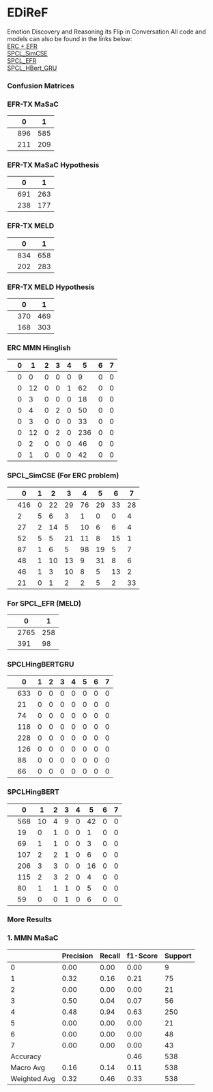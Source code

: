 # EDiReF
Emotion Discovery and Reasoning its Flip in Conversation
All code and models can also be found in the links below:  
[ERC + EFR](https://drive.google.com/drive/folders/1caVkW4nahhVq8UFcoxfXh8h1WLwD8roZ?usp=sharing)  
[SPCL_SimCSE](https://drive.google.com/drive/folders/1It9bYNx94ebsgI3Cc-zpd4OYh7wMvNKh?usp=sharing)  
[SPCL_EFR](https://drive.google.com/drive/folders/1UyLdZndFs9bTclxYQ0H7n_yuAZfEazLx?usp=sharing)  
[SPCL_HBert_GRU](https://drive.google.com/drive/folders/1rkJnSdMWwVhLtGPBqFYNSXluMmGchhKR)  

### Confusion Matrices
### EFR-TX MaSaC

|           | 0 | 1 |
|-----------|---|---|
|            | 896 | 585 |
|            | 211 | 209 |

### EFR-TX MaSaC Hypothesis

|           | 0 | 1 |
|-----------|---|---|
|            | 691 | 263 |
|            | 238 | 177 |

### EFR-TX MELD

|           | 0 | 1 |
|-----------|---|---|
|            | 834 | 658 |
|            | 202 | 283 |

### EFR-TX MELD Hypothesis

|           | 0 | 1 |
|-----------|---|---|
|            | 370 | 469 |
|            | 168 | 303 |

### ERC MMN Hinglish

|           | 0 | 1 | 2 | 3 | 4 | 5 | 6 | 7 |
|-----------|---|---|---|---|---|---|---|---|
|           | 0 | 0 | 0 | 0 | 0 | 9 | 0 | 0 |
|           | 0 | 12 | 0 | 0 | 1 | 62 | 0 | 0 |
|           | 0 | 3 | 0 | 0 | 0 | 18 | 0 | 0 |
|           | 0 | 4 | 0 | 2 | 0 | 50 | 0 | 0 |
|           | 0 | 3 | 0 | 0 | 0 | 33 | 0 | 0 |
|           | 0 | 12 | 0 | 2 | 0 | 236 | 0 | 0 |
|           | 0 | 2 | 0 | 0 | 0 | 46 | 0 | 0 |
|           | 0 | 1 | 0 | 0 | 0 | 42 | 0 | 0 |

### SPCL_SimCSE (For ERC problem)

|           | 0 | 1 | 2 | 3 | 4 | 5 | 6 | 7 |
|-----------|---|---|---|---|---|---|---|---|
|           | 416 | 0 | 22 | 29 | 76 | 29 | 33 | 28 |
|           | 2 | 5 | 6 | 3 | 1 | 0 | 0 | 4 |
|           | 27 | 2 | 14 | 5 | 10 | 6 | 6 | 4 |
|           | 52 | 5 | 5 | 21 | 11 | 8 | 15 | 1 |
|           | 87 | 1 | 6 | 5 | 98 | 19 | 5 | 7 |
|           | 48 | 1 | 10 | 13 | 9 | 31 | 8 | 6 |
|           | 46 | 1 | 3 | 10 | 8 | 5 | 13 | 2 |
|           | 21 | 0 | 1 | 2 | 2 | 5 | 2 | 33 |

### For SPCL_EFR (MELD)

|           | 0 | 1 |
|-----------|---|---|
|           | 2765 | 258 |
|           | 391 | 98 |  
### SPCLHingBERTGRU  
|           | 0 | 1 | 2 | 3 | 4 | 5 | 6 | 7 |
|-----------|---|---|---|---|---|---|---|---|
|           | 633 | 0 | 0 | 0 | 0 | 0 | 0 | 0 |
|           | 21 | 0 | 0 | 0 | 0 | 0 | 0 | 0 |
|           | 74 | 0 | 0 | 0 | 0 | 0 | 0 | 0 |
|           | 118 | 0 | 0 | 0 | 0 | 0 | 0 | 0 |
|           | 228 | 0 | 0 | 0 | 0 | 0 | 0 | 0 |
|           | 126 | 0 | 0 | 0 | 0 | 0 | 0 | 0 |
|           | 88 | 0 | 0 | 0 | 0 | 0 | 0 | 0 |
|           | 66 | 0 | 0 | 0 | 0 | 0 | 0 | 0 |  
### SPCLHingBERT    
|           | 0 | 1 | 2 | 3 | 4 | 5 | 6 | 7 |
|-----------|---|---|---|---|---|---|---|---|
|           | 568 | 10 | 4 | 9 | 0 | 42 | 0 | 0 |
|           | 19 | 0 | 1 | 0 | 0 | 1 | 0 | 0 |
|           | 69 | 1 | 1 | 0 | 0 | 3 | 0 | 0 |
|           | 107 | 2 | 2 | 1 | 0 | 6 | 0 | 0 |
|           | 206 | 3 | 3 | 0 | 0 | 16 | 0 | 0 |
|           | 115 | 2 | 3 | 2 | 0 | 4 | 0 | 0 |
|           | 80 | 1 | 1 | 1 | 0 | 5 | 0 | 0 |
|           | 59 | 0 | 0 | 1 | 0 | 6 | 0 | 0 |  



### More Results
### 1. MMN MaSaC
|           | Precision | Recall | f1-Score | Support |
|-----------|---|---|---|---|
|      0     | 0.00 | 0.00 | 0.00 | 9 |
|      1     | 0.32 | 0.16 | 0.21 | 75 |
|      2     | 0.00 | 0.00 | 0.00 | 21 |
|      3     | 0.50 | 0.04 | 0.07 | 56 |
|      4     | 0.48 | 0.94 | 0.63 | 250 |
|      5     | 0.00 | 0.00 | 0.00 | 21 |
|     6      | 0.00 | 0.00 | 0.00 | 48 |
|      7     | 0.00 | 0.00 | 0.00 | 43 |
| Accuracy |  |  | 0.46 | 538 |
| Macro Avg | 0.16 | 0.14 | 0.11 | 538 |
| Weighted Avg | 0.32 | 0.46 | 0.33 | 538 |
